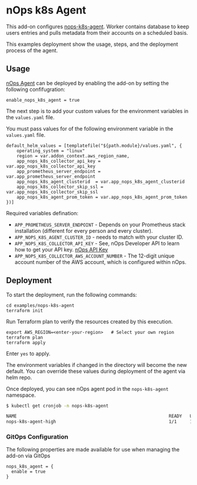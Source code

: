 # nOps k8s Agent

This add-on configures [nops-k8s-agent](https://github.com/nops-io/nops-k8s-agent). Worker contains database to keep users entries and pulls metadata from their accounts on a scheduled basis.

This examples deployment show the usage, steps, and the deployment process of the agent. 

## Usage

[nOps Agent](https://github.com/aws-ia/terraform-aws-eks-blueprints/tree/main/modules/kubernetes-addons/nops-k8s-agent) can be deployed by enabling the add-on by setting the following confifugration:

    enable_nops_k8s_agent = true

The next step is to add your custom values for the environment variables in the `values.yaml` file.

You must pass values for of the following environment variable in the `values.yaml` file. 

    default_helm_values = [templatefile("${path.module}/values.yaml", {
        operating_system = "linux"
        region = var.addon_context.aws_region_name,
        app_nops_k8s_collector_api_key = var.app_nops_k8s_collector_api_key
        app_prometheus_server_endpoint = var.app_prometheus_server_endpoint
        app_nops_k8s_agent_clusterid  = var.app_nops_k8s_agent_clusterid
        app_nops_k8s_collector_skip_ssl = var.app_nops_k8s_collector_skip_ssl
        app_nops_k8s_agent_prom_token = var.app_nops_k8s_agent_prom_token
    })]

Required variables defination:

* `APP_PROMETHEUS_SERVER_ENDPOINT` - Depends on your Prometheus stack installation (different for every person and every cluster).
* `APP_NOPS_K8S_AGENT_CLUSTER_ID` - needs to match with your cluster ID.
* `APP_NOPS_K8S_COLLECTOR_API_KEY` - See, nOps Developer API to learn how to get your API key. [nOps API Key](https://docs.nops.io/en/articles/5955764-getting-started-with-the-nops-developer-api)
* `APP_NOPS_K8S_COLLECTOR_AWS_ACCOUNT_NUMBER` - The 12-digit unique account number of the AWS account, which is configured within nOps.

## Deployment

To start the deployment, run the following commands:

    cd examples/nops-k8s-agent
    terraform init

Run Terraform plan to verify the resources created by this execution.

    export AWS_REGION=<enter-your-region>   # Select your own region
    terraform plan
    terraform apply

Enter `yes` to apply.

The environment variables if changed in the directory will become the new default. You can override these values during deployment of the agent via helm repo.

Once deployed, you can see nOps agent pod in the `nops-k8s-agent` namespace.

```sh
$ kubectl get cronjob -n nops-k8s-agent

NAME                                                          READY   UP-TO-DATE   AVAILABLE   AGE
nops-k8s-agent-high                                           1/1     1            1           20m
```

### GitOps Configuration

The following properties are made available for use when managing the add-on via GitOps

```
nops_k8s_agent = {
  enable = true
}
```
